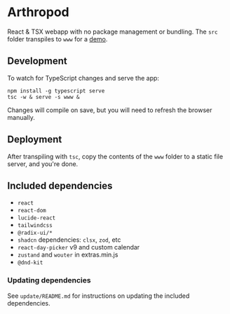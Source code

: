 # Arthropod

React & TSX webapp with no package management or bundling. The `src` folder transpiles to `www` for a [demo](https://arthropod.dev/).

## Development

To watch for TypeScript changes and serve the app:

```
npm install -g typescript serve
tsc -w & serve -s www &
```

Changes will compile on save, but you will need to refresh the browser manually.

## Deployment

After transpiling with `tsc`, copy the contents of the `www` folder to a static file server, and you're done.

## Included dependencies

- `react`
- `react-dom`
- `lucide-react`
- `tailwindcss`
- `@radix-ui/*`
- `shadcn` dependencies: `clsx`, `zod`, etc
- `react-day-picker` v9 and custom calendar
- `zustand` and `wouter` in extras.min.js
- `@dnd-kit`

### Updating dependencies

See `update/README.md` for instructions on updating the included dependencies.
